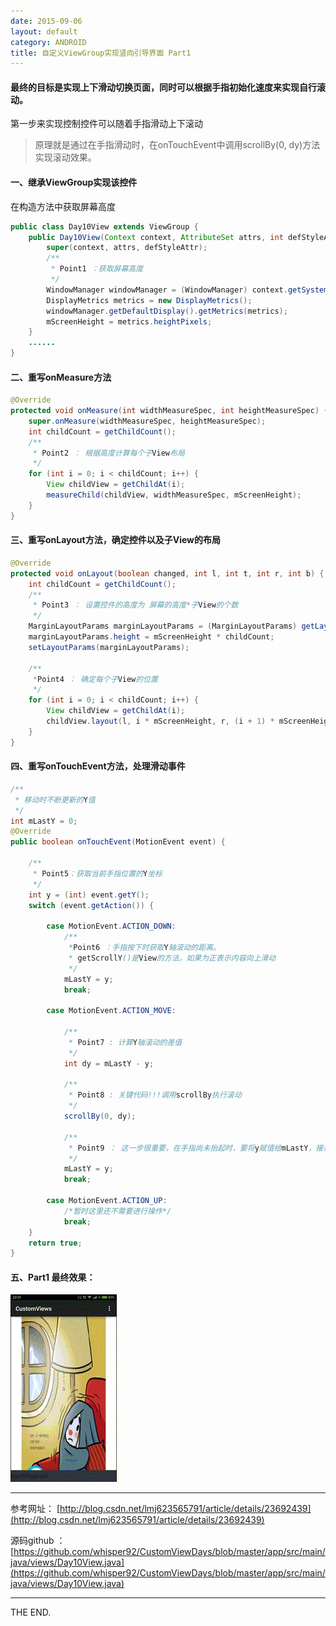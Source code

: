 ```yaml
---
date: 2015-09-06
layout: default
category: ANDROID
title: 自定义ViewGroup实现竖向引导界面 Part1
---
```


#### 最终的目标是实现上下滑动切换页面，同时可以根据手指初始化速度来实现自行滚动。

第一步来实现控制控件可以随着手指滑动上下滚动

> 原理就是通过在手指滑动时，在onTouchEvent中调用scrollBy(0, dy)方法实现滚动效果。

<!--more-->

#### 一、继承ViewGroup实现该控件

在构造方法中获取屏幕高度

```java
public class Day10View extends ViewGroup {
    public Day10View(Context context, AttributeSet attrs, int defStyleAttr) {
        super(context, attrs, defStyleAttr);
        /**
         * Point1 ：获取屏幕高度
         */
        WindowManager windowManager = (WindowManager) context.getSystemService(Context.WINDOW_SERVICE);
        DisplayMetrics metrics = new DisplayMetrics();
        windowManager.getDefaultDisplay().getMetrics(metrics);
        mScreenHeight = metrics.heightPixels;
    }
    ......
}
```

#### 二、重写onMeasure方法

```java
@Override
protected void onMeasure(int widthMeasureSpec, int heightMeasureSpec) {
    super.onMeasure(widthMeasureSpec, heightMeasureSpec);
    int childCount = getChildCount();
    /**
     * Point2 ： 根据高度计算每个子View布局
     */
    for (int i = 0; i < childCount; i++) {
        View childView = getChildAt(i);
        measureChild(childView, widthMeasureSpec, mScreenHeight);
    }
}
```

#### 三、重写onLayout方法，确定控件以及子View的布局

```java
@Override
protected void onLayout(boolean changed, int l, int t, int r, int b) {
    int childCount = getChildCount();
    /**
     * Point3 ： 设置控件的高度为 屏幕的高度*子View的个数
     */
    MarginLayoutParams marginLayoutParams = (MarginLayoutParams) getLayoutParams();
    marginLayoutParams.height = mScreenHeight * childCount;
    setLayoutParams(marginLayoutParams);

    /**
     *Point4 ： 确定每个子View的位置
     */
    for (int i = 0; i < childCount; i++) {
        View childView = getChildAt(i);
        childView.layout(l, i * mScreenHeight, r, (i + 1) * mScreenHeight);
    }
}
```

#### 四、重写onTouchEvent方法，处理滑动事件

```java
/**
 * 移动时不断更新的Y值
 */
int mLastY = 0;
@Override
public boolean onTouchEvent(MotionEvent event) {

    /**
     * Point5：获取当前手指位置的Y坐标
     */
    int y = (int) event.getY();
    switch (event.getAction()) {

        case MotionEvent.ACTION_DOWN:
            /**
             *Point6 ：手指按下时获取Y轴滚动的距离。
             * getScrollY()是View的方法，如果为正表示内容向上滑动
             */
            mLastY = y;
            break;

        case MotionEvent.ACTION_MOVE:

            /**
             * Point7 : 计算Y轴滚动的差值
             */
            int dy = mLastY - y;

            /**
             * Point8 : 关键代码!!!调用scrollBy执行滚动
             */
            scrollBy(0, dy);

            /**
             * Point9 ： 这一步很重要，在手指尚未抬起时，要将y赋值给mLastY，接着继续执行Point7计算差值
             */
            mLastY = y;
            break;

        case MotionEvent.ACTION_UP:
            /*暂时这里还不需要进行操作*/
            break;
    }
    return true;
}
```

#### 五、Part1 最终效果：

![0906_verticalsplash1.gif](/src/imgs/1509/0906_verticalsplash1.gif)

- - -

参考网址：
[http://blog.csdn.net/lmj623565791/article/details/23692439](http://blog.csdn.net/lmj623565791/article/details/23692439)


源码github ：
[https://github.com/whisper92/CustomViewDays/blob/master/app/src/main/java/views/Day10View.java](https://github.com/whisper92/CustomViewDays/blob/master/app/src/main/java/views/Day10View.java)

- - -
THE END.
